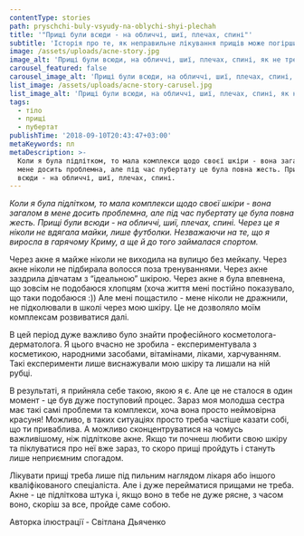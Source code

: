```yaml
---
contentType: stories
path: pryschchi-buly-vsyudy-na-oblychi-shyi-plechah
title: '"Прищі були всюди - на обличчі, шиї, плечах, спині"'
subtitle: 'Історія про те, як неправильне лікування прищів може погіршити ситуацію.'
image: /assets/uploads/acne-story.jpg
image_alt: 'Прищі були всюди, на обличчі, шиї, плечах, спині, як не треба лікувати прищі'
carousel_featured: false
carousel_image_alt: 'Прищі були всюди, на обличчі, шиї, плечах, спині, як не треба лікувати прищі'
list_image: /assets/uploads/acne-story-carusel.jpg
list_image_alt: 'Прищі були всюди, на обличчі, шиї, плечах, спині, як не треба лікувати прищі'
tags:
  - тіло
  - прищі
  - пубертат
publishTime: '2018-09-10T20:43:47+03:00'
metaKeywords: пл
metaDescription: >-
  Коли я була підлітком, то мала комплекси щодо своєї шкіри - вона загалом в
  мене досить проблемна, але під час пубертату це була повна жесть. Прищі були
  всюди - на обличчі, шиї, плечах, спині.
---
```

_Коли я була підлітком, то мала комплекси щодо своєї шкіри - вона загалом в мене досить проблемна, але під час пубертату це була повна жесть. Прищі були всюди - на обличчі, шиї, плечах, спині. Через це я ніколи не вдягала майки, лише футболки. Незважаючи на те, що я виросла в гарячому Криму, а ще й до того займалася спортом._

Через акне я майже ніколи не виходила на вулицю без мейкапу. Через акне ніколи не підбирала волосся поза тренуваннями. Через акне заздрила дівчатам з “ідеальною” шкірою. Через акне я була впевнена, що зовсім не подобаюся хлопцям (хоча життя мені постійно показувало, що таки подобаюся :)) Але мені пощастило - мене ніколи не дражнили, не підколювали в школі через мою шкіру. Це не дозволяло моїм комплексам розвиватися далі. 

В цей період дуже важливо було знайти професійного косметолога-дерматолога. Я цього вчасно не зробила - експериментувала з косметикою, народними засобами, вітамінами, ліками, харчуванням. Такі експерименти лише виснажували мою шкіру та лишали на ній рубці.

В результаті, я прийняла себе такою, якою я є. Але це не сталося в один момент - це був дуже поступовий процес. Зараз моя молодша сестра має такі самі проблеми та комплекси, хоча вона просто неймовірна красуня! Можливо, в таких ситуаціях просто треба частіше казати собі, що ти приваблива. А можливо сконцентруватися на чомусь важливішому, ніж підліткове акне. Якщо ти почнеш любити свою шкіру та піклуватися про неї вже зараз, то скоро прищі пройдуть і стануть лише неприємним спогадом.

Лікувати прищі треба лише під пильним наглядом лікаря або іншого кваліфікованого спеціаліста. Але і дуже перейматися прищами не треба. Акне - це підліткова штука і, якщо воно в тебе не дуже рясне, з часом воно, скоріш за все, пройде саме собою.



Авторка ілюстрації - Світлана Дьяченко
